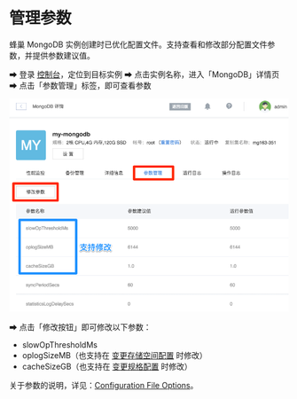 # 管理参数

蜂巢 MongoDB 实例创建时已优化配置文件。支持查看和修改部分配置文件参数，并提供参数建议值。

➡ 登录 [控制台](https://c.163.com/dashboard#/m/mongodb/)，定位到目标实例
➡ 点击实例名称，进入「MongoDB」详情页
➡ 点击「参数管理」标签，即可查看参数

![](../../image/使用指南-管理实例-管理参数.png)

➡ 点击「修改按钮」即可修改以下参数：

* slowOpThresholdMs
* oplogSizeMB（也支持在 [变更存储空间配置](http://support.c.163.com/md.html#!平台服务/MongoDB/使用指南/管理实例/MongoDB变更配置.md) 时修改）
* cacheSizeGB（也支持在 [变更规格配置](http://support.c.163.com/md.html#!平台服务/MongoDB/使用指南/管理实例/MongoDB变更配置.md) 时修改）

关于参数的说明，详见：[Configuration File Options](https://docs.mongodb.com/manual/reference/configuration-options/)。